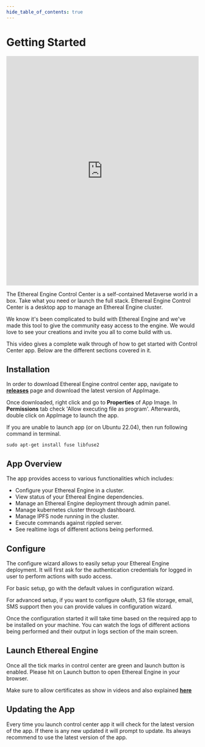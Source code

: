 ```yaml
--- 
hide_table_of_contents: true
---
```


# Getting Started

<iframe width="100%" height="600" src="https://www.youtube.com/embed/0sN8755A4Mw?&theme=dark&autohide=2&rel=0" frameborder="0" allow="accelerometer; autoplay; clipboard-write; encrypted-media; gyroscope; picture-in-picture; fullscreen" allowfullscreen></iframe>

The Ethereal Engine Control Center is a self-contained Metaverse world in a box. Take what you need or launch the full stack. Ethereal Engine Control Center is a desktop app to manage an Ethereal Engine cluster.

We know it's been complicated to build with Ethereal Engine and we've made this tool to give the community easy access to the engine. We would love to see your creations and invite you all to come build with us.

This video gives a complete walk through of how to get started with Control Center app. Below are the different sections covered in it.

## Installation

In order to download Ethereal Engine control center app, navigate to **<u>[releases](https://github.com/etherealengine/Ethereal-Control-Center/releases)</u>** page and download the latest version of AppImage.

Once downloaded, right click and go to **Properties** of App Image. In **Permissions** tab check 'Allow executing file as program'. Afterwards, double click on AppImage to launch the app.

If you are unable to launch app (or on Ubuntu 22.04), then run following command in terminal.

```
sudo apt-get install fuse libfuse2
```

## App Overview

The app provides access to various functionalities which includes:

- Configure your Ethereal Engine in a cluster.
- View status of your Ethereal Engine dependencies.
- Manage an Ethereal Engine deployment through admin panel.
- Manage kubernetes cluster through dashboard.
- Manage IPFS node running in the cluster.
- Execute commands against rippled server.
- See realtime logs of different actions being performed.

## Configure

The configure wizard allows to easily setup your Ethereal Engine deployment. It will first ask for the authentication credentials for logged in user to perform actions with sudo access.

For basic setup, go with the default values in configuration wizard.

For advanced setup, if you want to configure oAuth, S3 file storage, email, SMS support then you can provide values in configuration wizard.

Once the configuration started it will take time based on the required app to be installed on your machine. You can watch the logs of different actions being performed and their output in logs section of the main screen.

## Launch Ethereal Engine

Once all the tick marks in control center are green and launch button is enabled. Please hit on Launch button to open Ethereal Engine in your browser.

Make sure to allow certificates as show in videos and also explained **<u>[here](https://etherealengine.github.io/etherealengine-docs/docs/installation/install_troubleshooting#invalid-certificate-errors-in-local-environment)</u>**

## Updating the App

Every time you launch control center app it will check for the latest version of the app. If there is any new updated it will prompt to update. Its always recommend to use the latest version of the app.
